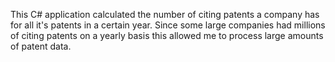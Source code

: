 This C# application calculated the number of citing patents a company has for all it's patents in a certain year. Since some large companies had millions of citing patents on a yearly basis this allowed me to process large amounts of patent data.